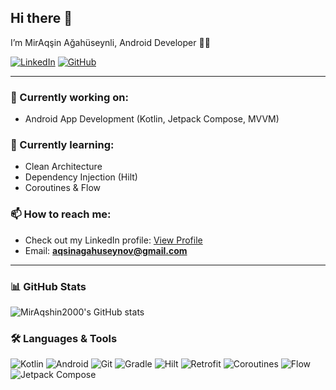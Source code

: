 ## Hi there 👋

I’m MirAqşin Ağahüseynli, Android Developer 👨‍💻  

[![LinkedIn](https://img.shields.io/badge/LinkedIn-0077B5?style=for-the-badge&logo=linkedin&logoColor=white)](https://www.linkedin.com/in/miraq%C5%9Fin-a%C4%9Fah%C3%BCseynli-955966207/)
[![GitHub](https://img.shields.io/badge/GitHub-181717?style=for-the-badge&logo=github&logoColor=white)](https://github.com/MirAqshin2000)

---

### 🔭 Currently working on:
- Android App Development (Kotlin, Jetpack Compose, MVVM)

### 🌱 Currently learning:
- Clean Architecture
- Dependency Injection (Hilt)
- Coroutines & Flow

### 📫 How to reach me:
- Check out my LinkedIn profile: [View Profile](https://www.linkedin.com/in/miraq%C5%9Fin-a%C4%9Fah%C3%BCseynli-955966207/)
- Email: **aqsinagahuseynov@gmail.com**

---

### 📊 GitHub Stats
![MirAqshin2000's GitHub stats](https://github-readme-stats.vercel.app/api?username=MirAqshin2000&show_icons=true&theme=dark)


### 🛠️ Languages & Tools
![Kotlin](https://img.shields.io/badge/Kotlin-0095D5?style=for-the-badge&logo=kotlin&logoColor=white)
![Android](https://img.shields.io/badge/Android-3DDC84?style=for-the-badge&logo=android&logoColor=white)
![Git](https://img.shields.io/badge/Git-F05032?style=for-the-badge&logo=git&logoColor=white)
![Gradle](https://img.shields.io/badge/Gradle-02303A?style=for-the-badge&logo=gradle&logoColor=white)
![Hilt](https://img.shields.io/badge/Hilt-4285F4?style=for-the-badge&logo=android&logoColor=white)
![Retrofit](https://img.shields.io/badge/Retrofit-0095D5?style=for-the-badge&logo=square&logoColor=white)
![Coroutines](https://img.shields.io/badge/Coroutines-0095D5?style=for-the-badge&logo=kotlin&logoColor=white)
![Flow](https://img.shields.io/badge/Flow-0095D5?style=for-the-badge&logo=kotlin&logoColor=white)
![Jetpack Compose](https://img.shields.io/badge/Jetpack%20Compose-4285F4?style=for-the-badge&logo=jetpackcompose&logoColor=white)


